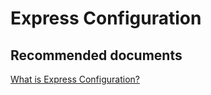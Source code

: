 <properties
	pageTitle="Express Configuration"
	description="Express Configuration"
	service="microsoft.intune"
	resource="intune"
	authors="mackie1604"
	displayOrder=""
	selfHelpType="generic"
	supportTopicIds="32568691"
	resourceTags=""
	productPesIds="15584"
	cloudEnvironments="public"
/>

# Express Configuration

## **Recommended documents**

[What is Express Configuration?](https://docs.microsoft.com/intune-education/what-is-express-configuration)<br>



